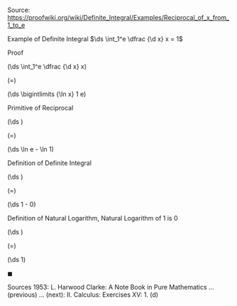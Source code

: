 # 

Source: https://proofwiki.org/wiki/Definite_Integral/Examples/Reciprocal_of_x_from_1_to_e

Example of Definite Integral
$\ds \int_1^e \dfrac {\d x} x = 1$


Proof













\(\ds \int_1^e \dfrac {\d x} x\)

\(=\)







\(\ds \bigintlimits {\ln x} 1 e\)





Primitive of Reciprocal














\(\ds \)

\(=\)







\(\ds \ln e - \ln 1\)





Definition of Definite Integral














\(\ds \)

\(=\)







\(\ds 1 - 0\)





Definition of Natural Logarithm, Natural Logarithm of 1 is 0














\(\ds \)

\(=\)







\(\ds 1\)









$\blacksquare$


Sources
1953: L. Harwood Clarke: A Note Book in Pure Mathematics ... (previous) ... (next): $\text {II}$. Calculus: Exercises $\text {XV}$: $1. \ \text{(d)}$




